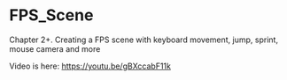 # FPS_Scene
 Chapter 2+. Creating a FPS scene with keyboard movement, jump, sprint, mouse camera and more

Video is here: https://youtu.be/gBXccabF11k
